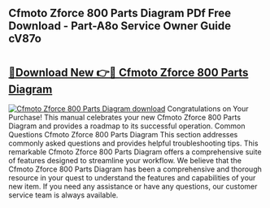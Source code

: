 ## Cfmoto Zforce 800 Parts Diagram PDf Free Download - Part-A8o Service Owner Guide cV87o

# <h2><a href="http://dfubka.blite.top/?on=Cfmoto+Zforce+800+Parts+Diagram">🔗Download New 👉🔴 Cfmoto Zforce 800 Parts Diagram</a></h2>

[![Cfmoto Zforce 800 Parts Diagram download](https://i.imgur.com/lujVjoI.png)](http://dfubka.blite.top/?on=Cfmoto+Zforce+800+Parts+Diagram)
Congratulations on Your Purchase! This manual celebrates your new Cfmoto Zforce 800 Parts Diagram and provides a roadmap to its successful operation. Common Questions Cfmoto Zforce 800 Parts Diagram This section addresses commonly asked questions and provides helpful troubleshooting tips. This remarkable Cfmoto Zforce 800 Parts Diagram offers a comprehensive suite of features designed to streamline your workflow. We believe that the Cfmoto Zforce 800 Parts Diagram has been a comprehensive and thorough resource in your quest to understand the features and capabilities of your new item. If you need any assistance or have any questions, our customer service team is always available.
